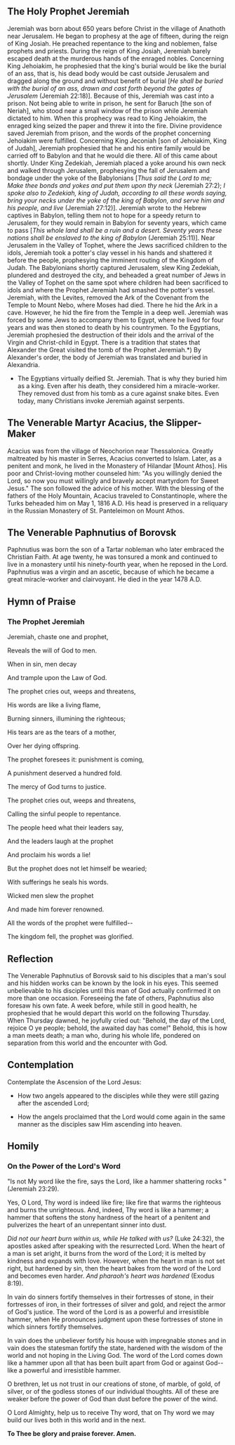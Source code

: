 ## The Holy Prophet Jeremiah

Jeremiah was born about 650 years before Christ in the village of Anathoth near Jerusalem. He began to prophesy at the age of fifteen, during the reign of King Josiah. He preached repentance to the king and noblemen, false prophets and priests. During the reign of King Josiah, Jeremiah barely escaped death at the murderous hands of the enraged nobles. Concerning King Jehoiakim, he prophesied that the king's burial would be like the burial of an ass, that is, his dead body would be cast outside Jerusalem and dragged along the ground and without benefit of burial [*He shall be buried with the burial of an ass, drawn and cast forth beyond the gates of Jerusalem* (Jeremiah 22:18)]. Because of this, Jeremiah was cast into a prison. Not being able to write in prison, he sent for Baruch [the son of Neriah], who stood near a small window of the prison while Jeremiah dictated to him. When this prophecy was read to King Jehoiakim, the enraged king seized the paper and threw it into the fire. Divine providence saved Jeremiah from prison, and the words of the prophet concerning Jehoiakim were fulfilled. Concerning King Jeconiah [son of Jehoiakim, King of Judah], Jeremiah prophesied that he and his entire family would be carried off to Babylon and that he would die there. All of this came about shortly. Under King Zedekiah, Jeremiah placed a yoke around his own neck and walked through Jerusalem, prophesying the fall of Jerusalem and bondage under the yoke of the Babylonians [*Thus said the Lord to me; Make thee bonds and yokes and put them upon thy neck* (Jeremiah 27:2); *I spoke also to Zedekiah, king of Judah, according to all these words saying, bring your necks under the yoke of the king of Babylon, and serve him and his people, and live* (Jeremiah 27:12)]. Jeremiah wrote to the Hebrew captives in Babylon, telling them not to hope for a speedy return to Jerusalem, for they would remain in Babylon for seventy years, which came to pass [*This whole land shall be a ruin and a desert. Seventy years these nations shall be enslaved to the king of Babylon* (Jeremiah 25:11)]. Near Jerusalem in the Valley of Tophet, where the Jews sacrificed children to the idols, Jeremiah took a potter's clay vessel in his hands and shattered it before the people, prophesying the imminent routing of the Kingdom of Judah. The Babylonians shortly captured Jerusalem, slew King Zedekiah, plundered and destroyed the city, and beheaded a great number of Jews in the Valley of Tophet on the same spot where children had been sacrificed to idols and where the Prophet Jeremiah had smashed the potter's vessel. Jeremiah, with the Levites, removed the Ark of the Covenant from the Temple to Mount Nebo, where Moses had died. There he hid the Ark in a cave. However, he hid the fire from the Temple in a deep well. Jeremiah was forced by some Jews to accompany them to Egypt, where he lived for four years and was then stoned to death by his countrymen. To the Egyptians, Jeremiah prophesied the destruction of their idols and the arrival of the Virgin and Christ-child in Egypt. There is a tradition that states that Alexander the Great visited the tomb of the Prophet Jeremiah.*) By Alexander's order, the body of Jeremiah was translated and buried in Alexandria.

* The Egyptians virtually deified St. Jeremiah. That is why they buried him as a king. Even after his death, they considered him a miracle-worker. They removed dust from his tomb as a cure against snake bites. Even today, many Christians invoke Jeremiah against serpents. 


## The Venerable Martyr Acacius, the Slipper-Maker

Acacius was from the village of Neochorion near Thessalonica. Greatly maltreated by his master in Serres, Acacius converted to Islam. Later, as a penitent and monk, he lived in the Monastery of Hilandar [Mount Athos]. His poor and Christ-loving mother counseled him: "As you willingly denied the Lord, so now you must willingly and bravely accept martyrdom for Sweet Jesus." The son followed the advice of his mother. With the blessing of the fathers of the Holy Mountain, Acacius traveled to Constantinople, where the Turks beheaded him on May 1, 1816 A.D. His head is preserved in a reliquary in the Russian Monastery of St. Panteleimon on Mount Athos.


## The Venerable Paphnutius of Borovsk

Paphnutius was born the son of a Tartar nobleman who later embraced the Christian Faith. At age twenty, he was tonsured a monk and continued to live in a monastery until his ninety-fourth year, when he reposed in the Lord. Paphnutius was a virgin and an ascetic, because of which he became a great miracle-worker and clairvoyant. He died in the year 1478 A.D.


## Hymn of Praise

### The Prophet Jeremiah

Jeremiah, chaste one and prophet,

Reveals the will of God to men.

When in sin, men decay

And trample upon the Law of God.

The prophet cries out, weeps and threatens,

His words are like a living flame,

Burning sinners, illumining the righteous;

His tears are as the tears of a mother,

Over her dying offspring.

The prophet foresees it: punishment is coming,

A punishment deserved a hundred fold.

The mercy of God turns to justice.

The prophet cries out, weeps and threatens,

Calling the sinful people to repentance.

The people heed what their leaders say,

And the leaders laugh at the prophet

And proclaim his words a lie!

But the prophet does not let himself be wearied;

With sufferings he seals his words.

Wicked men slew the prophet

And made him forever renowned.

All the words of the prophet were fulfilled--

The kingdom fell, the prophet was glorified.


## Reflection

The Venerable Paphnutius of Borovsk said to his disciples that a man's soul and his hidden works can be known by the look in his eyes. This seemed unbelievable to his disciples until this man of God actually confirmed it on more than one occasion. Foreseeing the fate of others, Paphnutius also foresaw his own fate. A week before, while still in good health, he prophesied that he would depart this world on the following Thursday. When Thursday dawned, he joyfully cried out: "Behold, the day of the Lord, rejoice O ye people; behold, the awaited day has come!" Behold, this is how a man meets death; a man who, during his whole life, pondered on separation from this world and the encounter with God.


## Contemplation

Contemplate the Ascension of the Lord Jesus:

- How two angels appeared to the disciples while they were still gazing after the ascended Lord;

- How the angels proclaimed that the Lord would come again in the same manner as the disciples saw Him ascending into heaven.


## Homily

### On the Power of the Lord's Word

"Is not My word like the fire, says the Lord, like a hammer shattering rocks " (Jeremiah 23:29).

Yes, O Lord, Thy word is indeed like fire; like fire that warms the righteous and burns the unrighteous. And, indeed, Thy word is like a hammer; a hammer that softens the stony hardness of the heart of a penitent and pulverizes the heart of an unrepentant sinner into dust.

*Did not our heart burn within us, while He talked with us?* (Luke 24:32), the apostles asked after speaking with the resurrected Lord. When the heart of a man is set aright, it burns from the word of the Lord; it is melted by kindness and expands with love. However, when the heart in man is not set right, but hardened by sin, then the heart bakes from the word of the Lord and becomes even harder. *And pharaoh's heart was hardened* (Exodus 8:19).

In vain do sinners fortify themselves in their fortresses of stone, in their fortresses of iron, in their fortresses of silver and gold, and reject the armor of God's justice. The word of the Lord is as a powerful and irresistible hammer, when He pronounces judgment upon these fortresses of stone in which sinners fortify themselves.

In vain does the unbeliever fortify his house with impregnable stones and in vain does the statesman fortify the state, hardened with the wisdom of the world and not hoping in the Living God. The word of the Lord comes down like a hammer upon all that has been built apart from God or against God--like a powerful and irresistible hammer.

O brethren, let us not trust in our creations of stone, of marble, of gold, of silver, or of the godless stones of our individual thoughts. All of these are weaker before the power of God than dust before the power of the wind.

O Lord Almighty, help us to receive Thy word, that on Thy word we may build our lives both in this world and in the next.

**To Thee be glory and praise forever. Amen.**
